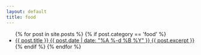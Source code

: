 ```yaml
---
layout: default
title: food
---
```

<ul class="posts">
{% for post in site.posts %}
  {% if post.category == 'food' %}
  <li class="post {{ post.category }}">	
    <a href="{{ post.url }}">
      <span class="b m0">{{ post.title }}</span>
      <span class="meta h4 b">{{ post.date | date: "%A %-d %B %Y" }}</span>
      {{ post.excerpt }}
    </a>
  </li>
  {% endif %}
{% endfor %}
</ul>